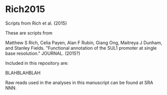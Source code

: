 # Rich2015
Scripts from Rich et al. (2015)

These are scripts from 

Matthew S Rich, Celia Payen, Alan F Rubin, Giang Ong, Maitreya J Dunham, and Stanley Fields. "Functional annotation of the SUL1 promoter at single base resolution." JOURNAL. (2015?)

Included in this repository are:

BLAHBLAHBLAH


Raw reads used in the analyses in this manuscript can be found at SRA NNN.
